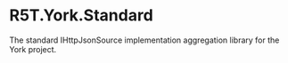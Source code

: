 # R5T.York.Standard
The standard IHttpJsonSource implementation aggregation library for the York project.
